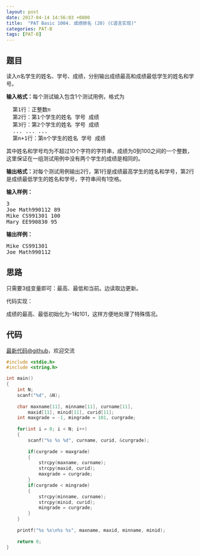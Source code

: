 ```yaml
---
layout: post
date: 2017-04-14 14:56:03 +0800
title:  "PAT Basic 1004. 成绩排名 (20) (C语言实现)"
categories: PAT-B
tags: [PAT-B]
---
```


## 题目

<div id="problemContent">
<p>读入n名学生的姓名、学号、成绩，分别输出成绩最高和成绩最低学生的姓名和学号。</p>
<p><b>输入格式：</b>每个测试输入包含1个测试用例，格式为<br/><pre>
  第1行：正整数n
  第2行：第1个学生的姓名 学号 成绩
  第3行：第2个学生的姓名 学号 成绩
  ... ... ...
  第n+1行：第n个学生的姓名 学号 成绩
</pre>
其中姓名和学号均为不超过10个字符的字符串，成绩为0到100之间的一个整数，这里保证在一组测试用例中没有两个学生的成绩是相同的。</p>
<p><b>输出格式：</b>对每个测试用例输出2行，第1行是成绩最高学生的姓名和学号，第2行是成绩最低学生的姓名和学号，字符串间有1空格。</p>
<b>输入样例：</b><pre>
3
Joe Math990112 89
Mike CS991301 100
Mary EE990830 95
</pre>
<b>输出样例：</b><pre>
Mike CS991301
Joe Math990112
</pre>
</div>

## 思路

只需要3组变量即可：最高、最低和当前。边读取边更新。

代码实现：

成绩的最高、最低初始化为-1和101，这样方便地处理了特殊情况。


## 代码

[最新代码@github](https://github.com/OliverLew/PAT/blob/master/PATBasic/1004.c)，欢迎交流
```c
#include <stdio.h>
#include <string.h>

int main()
{
    int N;
    scanf("%d", &N);
    
    char maxname[11], minname[11], curname[11], 
		maxid[11], minid[11], curid[11];
    int maxgrade = -1, mingrade = 101, curgrade;
    
    for(int i = 0; i < N; i++)
    {
        scanf("%s %s %d", curname, curid, &curgrade);
        
        if(curgrade > maxgrade)
        {
            strcpy(maxname, curname);
            strcpy(maxid, curid);
            maxgrade = curgrade;
        }
        if(curgrade < mingrade)
        {
            strcpy(minname, curname);
            strcpy(minid, curid);
            mingrade = curgrade;
        }
    }
    
    printf("%s %s\n%s %s", maxname, maxid, minname, minid);
    
    return 0;
}

```